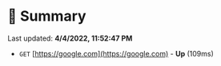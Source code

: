 # 📖 Summary
Last updated: **4/4/2022, 11:52:47 PM**

- `GET` [https://google.com](https://google.com) - **Up** (109ms)

